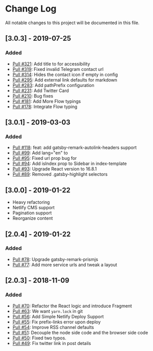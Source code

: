 # Change Log
All notable changes to this project will be documented in this file.

## [3.0.3] - 2019-07-25
### Added
- [Pull #321](https://github.com/alxshelepenok/eunsolJo.github.io/pull/321): Add title to <Icon /> for accessibility
- [Pull #319](https://github.com/alxshelepenok/eunsolJo.github.io/pull/319): Fixed invalid Telegram contact url
- [Pull #314](https://github.com/alxshelepenok/eunsolJo.github.io/pull/314): Hides the contact icon if empty in config
- [Pull #295](https://github.com/alxshelepenok/eunsolJo.github.io/pull/295): Add external link defaults for markdown
- [Pull #283](https://github.com/alxshelepenok/eunsolJo.github.io/pull/283): Add pathPrefix configuration
- [Pull #231](https://github.com/alxshelepenok/eunsolJo.github.io/pull/231): Add Twitter Card
- [Pull #210](https://github.com/alxshelepenok/eunsolJo.github.io/pull/210): Bug fixes
- [Pull #181](https://github.com/alxshelepenok/eunsolJo.github.io/pull/181): Add More Flow typings
- [Pull #178](https://github.com/alxshelepenok/eunsolJo.github.io/pull/178): Integrate Flow typing

## [3.0.1] - 2019-03-03
### Added
- [Pull #118](https://github.com/alxshelepenok/eunsolJo.github.io/pull/118): feat: add gatsby-remark-autolink-headers support
- [Pull #99](https://github.com/alxshelepenok/eunsolJo.github.io/pull/99): Add lang="en" to <html>
- [Pull #95](https://github.com/alxshelepenok/eunsolJo.github.io/pull/95): Fixed url prop bug for <ReactDisqusComments />
- [Pull #94](https://github.com/alxshelepenok/eunsolJo.github.io/pull/94): Add isIndex prop to Sidebar in index-template
- [Pull #93](https://github.com/alxshelepenok/eunsolJo.github.io/pull/93): Upgrade React version to 16.8.1
- [Pull #89](https://github.com/alxshelepenok/eunsolJo.github.io/pull/89): Removed .gatsby-highlight selectors 

## [3.0.0] - 2019-01-22
- Heavy refactoring
- Netlify CMS support
- Pagination support
- Reorganize content

## [2.0.4] - 2019-01-22
### Added
- [Pull #78](https://github.com/alxshelepenok/eunsolJo.github.io/pull/78): Upgrade gatsby-remark-prismjs
- [Pull #77](https://github.com/alxshelepenok/eunsolJo.github.io/pull/77): Add more service urls and tweak a layout

## [2.0.3] - 2018-11-09
### Added
- [Pull #70](https://github.com/alxshelepenok/eunsolJo.github.io/pull/70): Refactor the React logic and introduce Fragment
- [Pull #63](https://github.com/alxshelepenok/eunsolJo.github.io/pull/63): We want `yarn.lock` in git
- [Pull #56](https://github.com/alxshelepenok/eunsolJo.github.io/pull/56): Add Simple Netlify Deploy Support
- [Pull #55](https://github.com/alxshelepenok/eunsolJo.github.io/pull/55): Fix prefix-links error upon deploy
- [Pull #54](https://github.com/alxshelepenok/eunsolJo.github.io/pull/54): Improve RSS channel defaults
- [Pull #51](https://github.com/alxshelepenok/eunsolJo.github.io/pull/51): Decouple the node side code and the browser side code
- [Pull #50](https://github.com/alxshelepenok/eunsolJo.github.io/pull/50): Fixed two typos.
- [Pull #49](https://github.com/alxshelepenok/eunsolJo.github.io/pull/49): Fix twitter link in post details
